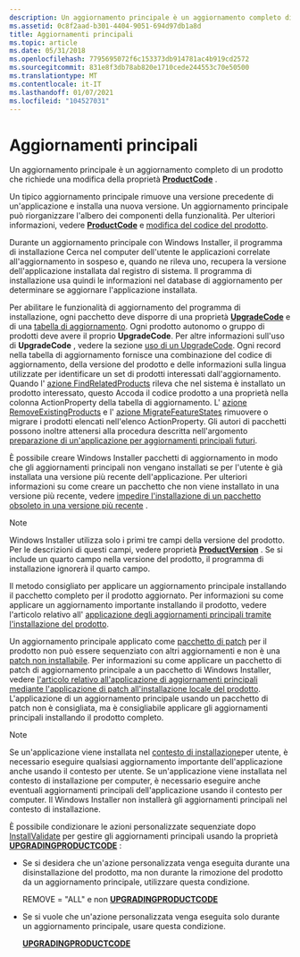 ```yaml
---
description: Un aggiornamento principale è un aggiornamento completo di un prodotto che richiede una modifica della proprietà ProductCode.
ms.assetid: 0c8f2aad-b301-4404-9051-694d97db1a8d
title: Aggiornamenti principali
ms.topic: article
ms.date: 05/31/2018
ms.openlocfilehash: 7795695072f6c153373db914781ac4b919cd2572
ms.sourcegitcommit: 831e8f3db78ab820e1710cede244553c70e50500
ms.translationtype: MT
ms.contentlocale: it-IT
ms.lasthandoff: 01/07/2021
ms.locfileid: "104527031"
---
```

# <a name="major-upgrades"></a>Aggiornamenti principali

Un aggiornamento principale è un aggiornamento completo di un prodotto che richiede una modifica della proprietà [**ProductCode**](productcode.md) .

Un tipico aggiornamento principale rimuove una versione precedente di un'applicazione e installa una nuova versione. Un aggiornamento principale può riorganizzare l'albero dei componenti della funzionalità. Per ulteriori informazioni, vedere [**ProductCode**](productcode.md) e [modifica del codice del prodotto](changing-the-product-code.md).

Durante un aggiornamento principale con Windows Installer, il programma di installazione Cerca nel computer dell'utente le applicazioni correlate all'aggiornamento in sospeso e, quando ne rileva uno, recupera la versione dell'applicazione installata dal registro di sistema. Il programma di installazione usa quindi le informazioni nel database di aggiornamento per determinare se aggiornare l'applicazione installata.

Per abilitare le funzionalità di aggiornamento del programma di installazione, ogni pacchetto deve disporre di una proprietà [**UpgradeCode**](upgradecode.md) e di una [tabella di aggiornamento](upgrade-table.md). Ogni prodotto autonomo o gruppo di prodotti deve avere il proprio **UpgradeCode**. Per altre informazioni sull'uso di **UpgradeCode** , vedere la sezione [uso di un UpgradeCode](using-an-upgradecode.md). Ogni record nella tabella di aggiornamento fornisce una combinazione del codice di aggiornamento, della versione del prodotto e delle informazioni sulla lingua utilizzate per identificare un set di prodotti interessati dall'aggiornamento. Quando l' [azione FindRelatedProducts](findrelatedproducts-action.md) rileva che nel sistema è installato un prodotto interessato, questo Accoda il codice prodotto a una proprietà nella colonna ActionProperty della tabella di aggiornamento. L' [azione RemoveExistingProducts](removeexistingproducts-action.md) e l' [azione MigrateFeatureStates](migratefeaturestates-action.md) rimuovere o migrare i prodotti elencati nell'elenco ActionProperty. Gli autori di pacchetti possono inoltre attenersi alla procedura descritta nell'argomento [preparazione di un'applicazione per aggiornamenti principali futuri](preparing-an-application-for-future-major-upgrades.md).

È possibile creare Windows Installer pacchetti di aggiornamento in modo che gli aggiornamenti principali non vengano installati se per l'utente è già installata una versione più recente dell'applicazione. Per ulteriori informazioni su come creare un pacchetto che non viene installato in una versione più recente, vedere [impedire l'installazione di un pacchetto obsoleto in una versione più recente](preventing-an-old-package-from-installing-over-a-newer-version.md) .

> [!Note]  
> Windows Installer utilizza solo i primi tre campi della versione del prodotto. Per le descrizioni di questi campi, vedere proprietà [**ProductVersion**](productversion.md) . Se si include un quarto campo nella versione del prodotto, il programma di installazione ignorerà il quarto campo.

 

Il metodo consigliato per applicare un aggiornamento principale installando il pacchetto completo per il prodotto aggiornato. Per informazioni su come applicare un aggiornamento importante installando il prodotto, vedere l'articolo relativo all' [applicazione degli aggiornamenti principali tramite l'installazione del prodotto](applying-major-upgrades-by-installing-the-product.md).

Un aggiornamento principale applicato come [pacchetto di patch](patch-packages.md) per il prodotto non può essere sequenziato con altri aggiornamenti e non è una [patch non installabile](uninstallable-patches.md). Per informazioni su come applicare un pacchetto di patch di aggiornamento principale a un pacchetto di Windows Installer, vedere [l'articolo relativo all'applicazione di aggiornamenti principali mediante l'applicazione di patch all'installazione locale del prodotto](applying-major-upgrades-by-patching-the-local-installation-of-the-product.md). L'applicazione di un aggiornamento principale usando un pacchetto di patch non è consigliata, ma è consigliabile applicare gli aggiornamenti principali installando il prodotto completo.

> [!Note]  
> Se un'applicazione viene installata nel [contesto di installazione](installation-context.md)per utente, è necessario eseguire qualsiasi aggiornamento importante dell'applicazione anche usando il contesto per utente. Se un'applicazione viene installata nel contesto di installazione per computer, è necessario eseguire anche eventuali aggiornamenti principali dell'applicazione usando il contesto per computer. Il Windows Installer non installerà gli aggiornamenti principali nel contesto di installazione.

 

È possibile condizionare le azioni personalizzate sequenziate dopo [InstallValidate](installvalidate-action.md) per gestire gli aggiornamenti principali usando la proprietà [**UPGRADINGPRODUCTCODE**](upgradingproductcode.md) :

-   Se si desidera che un'azione personalizzata venga eseguita durante una disinstallazione del prodotto, ma non durante la rimozione del prodotto da un aggiornamento principale, utilizzare questa condizione.

    REMOVE = "ALL" e non [ **UPGRADINGPRODUCTCODE**](upgradingproductcode.md)

-   Se si vuole che un'azione personalizzata venga eseguita solo durante un aggiornamento principale, usare questa condizione.

    [**UPGRADINGPRODUCTCODE**](upgradingproductcode.md)

 

 



